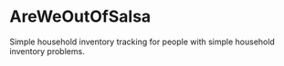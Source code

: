 # AreWeOutOfSalsa
Simple household inventory tracking for people with simple household inventory problems.
